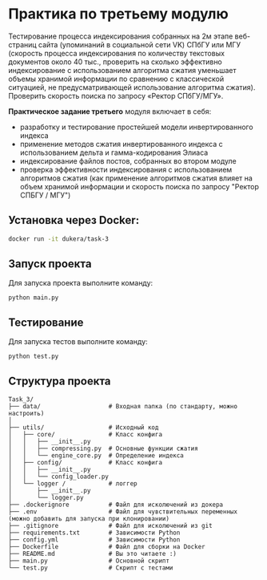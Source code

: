 # Практика по третьему модулю

Тестирование процесса индексирования собранных на 2м этапе веб-страниц сайта (упоминаний в социальной сети VK) СПбГУ или МГУ (скорость процесса индексирования по количеству текстовых документов около 40 тыс., проверить на сколько эффективно индексирование с использованием алгоритма сжатия уменьшает объемы хранимой информации по сравнению с классической ситуацией, не предусматривающей использование алгоритма сжатия). Проверить скорость поиска по запросу «Ректор СПбГУ/МГУ».

**Практическое задание третьего** модуля включает в себя:
* разработку и тестирование простейшей модели инвертированного индекса
* применение методов сжатия инвертированного индекса с использованием дельта и гамма-кодирования Элиаса
* индексирование файлов постов, собранных во втором модуле
* проверка эффективности индексирования с использованием алгоритмов сжатия (как применение алгоритмов сжатия влияет на объем хранимой информации и скорость поиска по запросу "Ректор СПБГУ / МГУ")


## Установка через Docker:
```bash
docker run -it dukera/task-3
```
## Запуск проекта
Для запуска проекта выполните команду:
```
python main.py
```

## Тестирование
Для запуска тестов выполните команду:
```
python test.py
```

## Структура проекта

```
Task_3/
├── data/                   # Входная папка (по стандарту, можно настроить)   
│
├── utils/                  # Исходный код
│   ├── core/               # Класс конфига
│   │   ├── __init__.py 
│   │   ├── compressing.py  # Основные функции сжатия
│   │   └── engine_core.py  # Определение индекса   
│   ├── config/             # Класс конфига
│   │   ├── __init__.py 
│   │   └── config_loader.py      
│   └── logger /            # логгер
│       ├── __init__.py
│       └── logger.py       
├── .dockerignore           # Файл для исколючений из докера
├── .env                    # Файл для чувствительных переменных (можно добавить для запуска при клонировании)
├── .gitignore              # Файл для исколючений из git
├── requirements.txt        # Зависимости Python
├── config.yml              # Зависимости Python
├── Dockerfile              # Файл для сборки на Docker
├── README.md               # Вы это читаете :)
├── main.py                 # Основной скрипт
└── test.py                 # Скрипт с тестами
```
